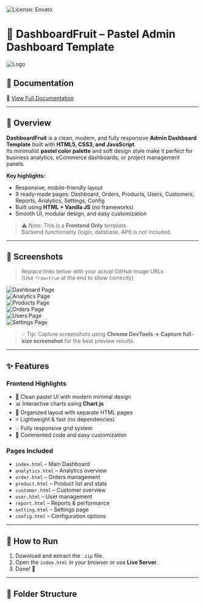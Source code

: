 ![License: Envato](https://img.shields.io/badge/License-Envato%20Regular-blue.svg)

# 🍑 DashboardFruit – Pastel Admin Dashboard Template

![Logo](https://github.com/<yourname>/<repo>/blob/main/assets/images/logo.png?raw=true)

## 📘 Documentation
📗 [View Full Documentation](https://<your-demo>.vercel.app/documentation/documentation.html)

---

## 🌿 Overview
**DashboardFruit** is a clean, modern, and fully responsive **Admin Dashboard Template** built with **HTML5, CSS3, and JavaScript**.  
Its minimalist **pastel color palette** and soft design style make it perfect for business analytics, eCommerce dashboards, or project management panels.

**Key highlights:**
- Responsive, mobile-friendly layout  
- 9 ready-made pages: Dashboard, Orders, Products, Users, Customers, Reports, Analytics, Settings, Config  
- Built using **HTML + Vanilla JS** (no frameworks)  
- Smooth UI, modular design, and easy customization  

> ⚠️ Note: This is a **Frontend Only** template.  
> Backend functionality (login, database, API) is not included.

---

## 📸 Screenshots

> Replace links below with your actual GitHub image URLs  
> (Use `?raw=true` at the end to show correctly)

![Dashboard Page](https://github.com/<yourname>/<repo>/blob/main/assets/images/screenshots/dashboard.png?raw=true)  
![Analytics Page](https://github.com/<yourname>/<repo>/blob/main/assets/images/screenshots/analytics.png?raw=true)  
![Products Page](https://github.com/<yourname>/<repo>/blob/main/assets/images/screenshots/product.png?raw=true)  
![Orders Page](https://github.com/<yourname>/<repo>/blob/main/assets/images/screenshots/order.png?raw=true)  
![Users Page](https://github.com/<yourname>/<repo>/blob/main/assets/images/screenshots/user.png?raw=true)  
![Settings Page](https://github.com/<yourname>/<repo>/blob/main/assets/images/screenshots/setting.png?raw=true)

> 💡 Tip: Capture screenshots using **Chrome DevTools → Capture full-size screenshot** for the best preview results.

---

## ✨ Features

### Frontend Highlights
- 🎨 Clean pastel UI with modern minimal design  
- 📊 Interactive charts using **Chart.js**  
- 📁 Organized layout with separate HTML pages  
- ⚡ Lightweight & fast (no dependencies)  
- 💡 Fully responsive grid system  
- 🧩 Commented code and easy customization  

### Pages Included
- `index.html` – Main Dashboard  
- `analytics.html` – Analytics overview  
- `order.html` – Orders management  
- `product.html` – Product list and stats  
- `customer.html` – Customer overview  
- `user.html` – User management  
- `report.html` – Reports & performance  
- `setting.html` – Settings page  
- `config.html` – Configuration options  

---

## 🧭 How to Run
1. Download and extract the `.zip` file.  
2. Open the `index.html` in your browser or use **Live Server**.  
3. Done! 🎉  

---

## 📁 Folder Structure
